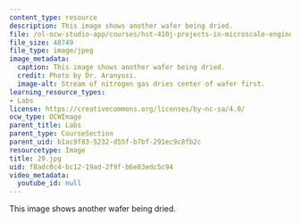 ```yaml
---
content_type: resource
description: This image shows another wafer being dried.
file: /ol-ocw-studio-app/courses/hst-410j-projects-in-microscale-engineering-for-the-life-sciences-spring-2007/f8adc0c4bc1219ad2f9fb6e83edc5c94_29.jpg
file_size: 48749
file_type: image/jpeg
image_metadata:
  caption: This image shows another wafer being dried.
  credit: Photo by Dr. Aranyosi.
  image-alt: Stream of nitrogen gas dries center of wafer first.
learning_resource_types:
- Labs
license: https://creativecommons.org/licenses/by-nc-sa/4.0/
ocw_type: OCWImage
parent_title: Labs
parent_type: CourseSection
parent_uid: b1ac9f83-5232-d55f-b7bf-291ec9c8fb2c
resourcetype: Image
title: 29.jpg
uid: f8adc0c4-bc12-19ad-2f9f-b6e83edc5c94
video_metadata:
  youtube_id: null
---
```

This image shows another wafer being dried.